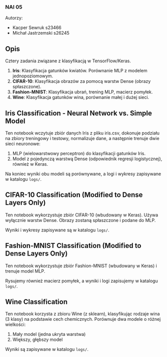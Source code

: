 ### NAI 05

Autorzy:
- Kacper Sewruk s23466
- Michał Jastrzemski s26245

## Opis
Cztery zadania związane z klasyfikacją w TensorFlow/Keras.  
1. **Iris**: Klasyfikacja gatunków kwiatów. Porównanie MLP z modelem jednopoziomowym.  
2. **CIFAR-10**: Klasyfikacja obrazów za pomocą warstw Dense (obrazy spłaszczone).  
3. **Fashion-MNIST**: Klasyfikacja ubrań, trening MLP, macierz pomyłek.  
4. **Wine**: Klasyfikacja gatunków wina, porównanie małej i dużej sieci.


## Iris Classification - Neural Network vs. Simple Model

Ten notebook wczytuje zbiór danych Iris z pliku iris.csv, dokonuje podziału
na zbiory treningowy i testowy, normalizuje dane, a następnie trenuje dwie sieci neuronowe:
1. MLP (wielowarstwowy perceptron) do klasyfikacji gatunków Iris.
2. Model z pojedynczą warstwą Dense (odpowiednik regresji logistycznej), również w Keras.

Na koniec wyniki obu modeli są porównywane, a logi i wykresy zapisywane w katalogu `logs/`.

## CIFAR-10 Classification (Modified to Dense Layers Only)

Ten notebook wykorzystuje zbiór CIFAR-10 (wbudowany w Keras).
Używa wyłącznie warstw Dense.
Obrazy zostaną spłaszczone i podane do MLP.

Wyniki i wykresy zapisywane są w katalogu `logs/`.

## Fashion-MNIST Classification (Modified to Dense Layers Only)

Ten notebook wykorzystuje zbiór Fashion-MNIST (wbudowany w Keras) i trenuje model MLP.

Rysujemy również macierz pomyłek, a wyniki i logi zapisujemy w katalogu `logs/`.

## Wine Classification

Ten notebook korzysta z zbioru Wine (z sklearn), klasyfikując rodzaje wina (3 klasy)
na podstawie cech chemicznych. Porównuje dwa modele o różnej wielkości:
1. Mały model (jedna ukryta warstwa)
2. Większy, głębszy model

Wyniki są zapisywane w katalogu `logs/`.
